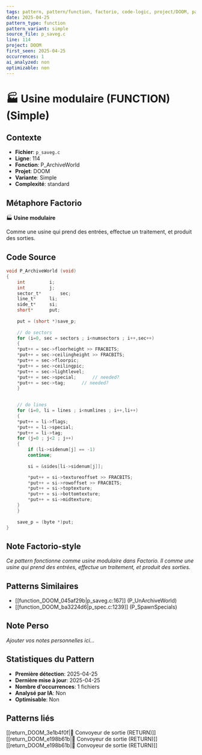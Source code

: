 ```yaml
---
tags: pattern, pattern/function, factorio, code-logic, project/DOOM, pattern/variant/simple
date: 2025-04-25
pattern_type: function
pattern_variant: simple
source_file: p_saveg.c
line: 114
project: DOOM
first_seen: 2025-04-25
occurrences: 1
ai_analyzed: non
optimizable: non
---
```


# 🏭 Usine modulaire (FUNCTION) (Simple)

## Contexte
- **Fichier**: `p_saveg.c`
- **Ligne**: 114
- **Fonction**: P_ArchiveWorld
- **Projet**: DOOM
- **Variante**: Simple
- **Complexité**: standard

## Métaphore Factorio
🏭 **Usine modulaire**

Comme une usine qui prend des entrées, effectue un traitement, et produit des sorties.

## Code Source
```c
void P_ArchiveWorld (void)
{
    int			i;
    int			j;
    sector_t*		sec;
    line_t*		li;
    side_t*		si;
    short*		put;
	
    put = (short *)save_p;
    
    // do sectors
    for (i=0, sec = sectors ; i<numsectors ; i++,sec++)
    {
	*put++ = sec->floorheight >> FRACBITS;
	*put++ = sec->ceilingheight >> FRACBITS;
	*put++ = sec->floorpic;
	*put++ = sec->ceilingpic;
	*put++ = sec->lightlevel;
	*put++ = sec->special;		// needed?
	*put++ = sec->tag;		// needed?
    }

    
    // do lines
    for (i=0, li = lines ; i<numlines ; i++,li++)
    {
	*put++ = li->flags;
	*put++ = li->special;
	*put++ = li->tag;
	for (j=0 ; j<2 ; j++)
	{
	    if (li->sidenum[j] == -1)
		continue;
	    
	    si = &sides[li->sidenum[j]];

	    *put++ = si->textureoffset >> FRACBITS;
	    *put++ = si->rowoffset >> FRACBITS;
	    *put++ = si->toptexture;
	    *put++ = si->bottomtexture;
	    *put++ = si->midtexture;	
	}
    }
	
    save_p = (byte *)put;
}
```

## Note Factorio-style
*Ce pattern fonctionne comme usine modulaire dans Factorio. Il comme une usine qui prend des entrées, effectue un traitement, et produit des sorties.*

## Patterns Similaires
- [[function_DOOM_045af29b|p_saveg.c:167]] (P_UnArchiveWorld)
- [[function_DOOM_ba3224d6|p_spec.c:1239]] (P_SpawnSpecials)

## Note Perso
*Ajouter vos notes personnelles ici...*

## Statistiques du Pattern
- **Première détection**: 2025-04-25
- **Dernière mise à jour**: 2025-04-25
- **Nombre d'occurrences**: 1 fichiers
- **Analysé par IA**: Non
- **Optimisable**: Non

## Patterns liés
[[return_DOOM_3e1b4f0f|🚚 Convoyeur de sortie (RETURN)]]
[[return_DOOM_e198b61b|🚚 Convoyeur de sortie (RETURN)]]
[[return_DOOM_e198b61b|🚚 Convoyeur de sortie (RETURN)]]
